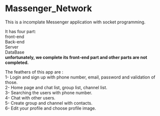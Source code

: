 # Massenger_Network
This is a incomplate Messenger application with socket programming.<br />

It has four part: <br />
front-end <br />
Back-end<br />
Server<br />
DataBase<br />
**unfortunately, we complete its front-end part and other parts are not completed.<br />**

The feathers of this app are :<br />
1- Login and sign up with phone number, email, password and validation of those.<br />
2- Home page and chat list, group list, channel list.<br />
3- Searching the users with phone number.<br />
4- Chat with other users.<br />
5- Create group and channel with contacts.<br />
6- Edit your profile and choose profile image.<br />

